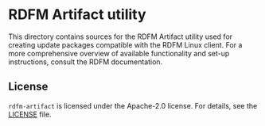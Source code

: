 # RDFM Artifact utility

This directory contains sources for the RDFM Artifact utility used for creating update packages compatible with the RDFM Linux client. For a more comprehensive overview of available functionality and set-up instructions, consult the RDFM documentation.

## License

`rdfm-artifact` is licensed under the Apache-2.0 license. For details, see the [LICENSE](LICENSE) file.

